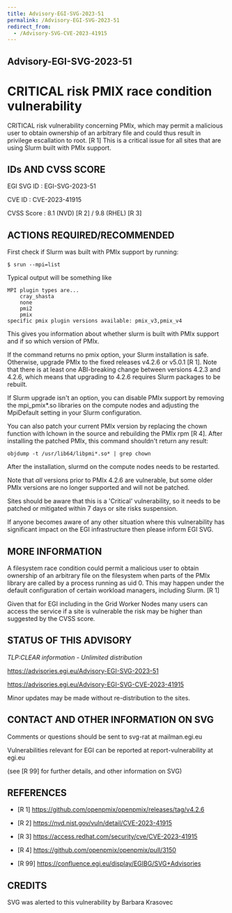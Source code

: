 ```yaml
---
title: Advisory-EGI-SVG-2023-51
permalink: /Advisory-EGI-SVG-2023-51
redirect_from:
  - /Advisory-SVG-CVE-2023-41915
---
```


## Advisory-EGI-SVG-2023-51

# CRITICAL risk PMIX race condition vulnerability

CRITICAL risk vulnerability concerning PMIx, which may permit a malicious 
user to obtain ownership of an arbitrary file and could thus result in  
privilege escallation to root. [R 1] This is a critical issue for all 
sites that are using Slurm built with PMIx support.

## IDs AND CVSS SCORE 

EGI SVG ID : EGI-SVG-2023-51
    
CVE ID     : CVE-2023-41915

CVSS Score : 8.1 (NVD) [R 2] / 9.8 (RHEL) [R 3]
    
## ACTIONS REQUIRED/RECOMMENDED

First check if Slurm was built with PMIx support by running:
```
$ srun --mpi=list
```

Typical output will be something like

```
MPI plugin types are...
	cray_shasta
	none
	pmi2
	pmix
specific pmix plugin versions available: pmix_v3,pmix_v4
```

This gives you information about whether slurm is built with PMIx
support and if so which version of PMIx.

If the command returns no pmix option, your Slurm installation is safe. 
Otherwise, upgrade PMIx to the fixed releases v4.2.6 or v5.0.1 [R 1]. 
Note that there is at least one ABI-breaking change between
versions 4.2.3 and 4.2.6, which means that upgrading to 4.2.6
requires Slurm packages to be rebuilt.

If Slurm upgrade isn't an option, you can disable PMIx support by
removing the mpi_pmix*.so libraries on the compute nodes and
adjusting the MpiDefault setting in your Slurm configuration.

You can also patch your current PMIx version by replacing the chown
function  with lchown in the source and rebuilding the PMIx rpm [R 4].
After installing the patched PMIx, this command shouldn't return
any result:

```objdump -t /usr/lib64/libpmi*.so* | grep chown```

After the installation, slurmd on the compute nodes needs to be restarted.

Note that *all* versions prior to PMIx 4.2.6 are vulnerable, but some
older PMIx versions are no longer supported and will not be patched.

Sites should be aware that this is a 'Critical' vulnerability, so it
needs to be patched or mitigated within 7 days or site risks suspension. 

If anyone becomes aware of any other situation where this vulnerability
has significant impact on the EGI infrastructure then please inform EGI SVG.
 

## MORE INFORMATION

A filesystem race condition could permit a malicious user to obtain 
ownership of an arbitrary file on the filesystem when parts of the PMIx 
library are called by a process running as uid 0. This may happen under the
default configuration of certain workload managers, including Slurm. [R 1]

Given that for EGI including in the Grid Worker Nodes many users can access
the service if a site is vulnerable the risk may be higher than suggested
by the CVSS score.
 
## STATUS OF THIS ADVISORY
                        
_TLP:CLEAR information - Unlimited distribution_ 
                        
 https://advisories.egi.eu/Advisory-EGI-SVG-2023-51 

 https://advisories.egi.eu/Advisory-EGI-SVG-CVE-2023-41915 

Minor updates may be made without re-distribution to the sites.


## CONTACT AND OTHER INFORMATION ON SVG

Comments or questions should be sent to
	svg-rat at mailman.egi.eu

Vulnerabilities relevant for EGI can be reported at
	report-vulnerability at egi.eu
    
(see [R 99] for further details, and other information on SVG)   
    
## REFERENCES

- [R 1] <https://github.com/openpmix/openpmix/releases/tag/v4.2.6>

- [R 2] <https://nvd.nist.gov/vuln/detail/CVE-2023-41915>

- [R 3] <https://access.redhat.com/security/cve/CVE-2023-41915>

- [R 4] <https://github.com/openpmix/openpmix/pull/3150>
    

- [R 99] <https://confluence.egi.eu/display/EGIBG/SVG+Advisories>

## CREDITS

SVG was alerted to this vulnerability by Barbara Krasovec 

